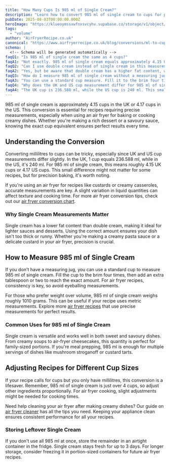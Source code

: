 ```yaml
---
title: "How Many Cups Is 985 ml of Single Cream?"
description: "Learn how to convert 985 ml of single cream to cups for perfect baking and cooking every time. Includes UK and US measurements."
pubDate: 2025-08-03T00:00:00.000Z
heroImage: "https://klueoymssxwfnxsvcyhv.supabase.co/storage/v1/object/public/Shmucket/how-many-cups-is-985-ml-of-single-cream.webp"
tags:
  - "volume"
author: "AirFryerRecipe.co.uk"
canonical: "https://www.airfryerrecipe.co.uk/blog/conversions/ml-to-cups/how-many-cups-is-985-ml-of-single-cream"
schema: |
  <!-- Schema will be generated automatically -->
faqQ1: "Is 985 ml of single cream the same as 4 cups?"
faqA1: "Not exactly. 985 ml of single cream equals approximately 4.15 UK cups or 4.17 US cups. While it's close to 4 cups, the slight difference can matter in precise baking or air fryer recipes where consistency is key."
faqQ2: "Can I use double cream instead of single cream in this measurement?"
faqA2: "Yes, but be aware that double cream has a higher fat content, which can affect the texture of your dish. If substituting, use the same volume (985 ml or ~4.15 cups), but expect a richer, thicker result, especially in air fryer recipes."
faqQ3: "How do I measure 985 ml of single cream without a measuring jug?"
faqA3: "You can use a standard cup measure. Fill it to the brim four times, then add an extra tablespoon or two to reach 985 ml. For accuracy, a kitchen scale set to grams (1010g) is another reliable option."
faqQ4: "Why does the UK and US cup measurement differ for 985 ml of single cream?"
faqA4: "The UK cup is 236.588 ml, while the US cup is 240 ml. This small variance means 985 ml converts to slightly different cup amounts in each system. For most recipes, the difference is negligible, but for precision baking in an air fryer, it's worth noting."
---
```

<p>985 ml of single cream is approximately 4.15 cups in the UK or 4.17 cups in the US. This conversion is essential for recipes requiring precise measurements, especially when using an air fryer for baking or cooking creamy dishes. Whether you're making a rich dessert or a savoury sauce, knowing the exact cup equivalent ensures perfect results every time.</p>  

<h2>Understanding the Conversion</h2>  
<p>Converting millilitres to cups can be tricky, especially since UK and US cup measurements differ slightly. In the UK, 1 cup equals 236.588 ml, while in the US, it's 240 ml. For 985 ml of single cream, this means roughly 4.15 UK cups or 4.17 US cups. This small difference might not matter for some recipes, but for precision baking, it's worth noting.</p>  

<p>If you're using an air fryer for recipes like custards or creamy casseroles, accurate measurements are key. A slight variation in liquid quantities can affect texture and cooking time. For more air fryer conversion tips, check out our <a href=https://www.airfryerrecipe.co.uk/air-fryer-conversion-chart>air fryer conversion chart</a>.</p>  

<h3>Why Single Cream Measurements Matter</h3>  
<p>Single cream has a lower fat content than double cream, making it ideal for lighter sauces and desserts. Using the correct amount ensures your dish isn't too thick or runny. Whether you're making a creamy pasta sauce or a delicate custard in your air fryer, precision is crucial.</p>  

<h2>How to Measure 985 ml of Single Cream</h2>  
<p>If you don't have a measuring jug, you can use a standard cup to measure 985 ml of single cream. Fill the cup to the brim four times, then add an extra tablespoon or two to reach the exact amount. For air fryer recipes, consistency is key, so avoid eyeballing measurements.</p>  

<p>For those who prefer weight over volume, 985 ml of single cream weighs roughly 1010 grams. This can be useful if your recipe uses metric measurements. Explore more <a href=https://www.airfryerrecipe.co.uk/recipes>air fryer recipes</a> that use precise measurements for perfect results.</p>  

<h3>Common Uses for 985 ml of Single Cream</h3>  
<p>Single cream is versatile and works well in both sweet and savoury dishes. From creamy soups to air-fryer cheesecakes, this quantity is perfect for family-sized portions. If you're meal prepping, 985 ml is enough for multiple servings of dishes like mushroom stroganoff or custard tarts.</p>  

<h2>Adjusting Recipes for Different Cup Sizes</h2>  
<p>If your recipe calls for cups but you only have millilitres, this conversion is a lifesaver. Remember, 985 ml of single cream is just over 4 cups, so adjust other ingredients proportionally. For air fryer cooking, slight adjustments might be needed for cooking times.</p>  

<p>Need help cleaning your air fryer after making creamy dishes? Our guide on <a href=https://www.airfryerrecipe.co.uk/air-fryer-cleaner>air fryer cleaner</a> has all the tips you need. Keeping your appliance clean ensures consistent performance for all your recipes.</p>  

<h3>Storing Leftover Single Cream</h3>  
<p>If you don't use all 985 ml at once, store the remainder in an airtight container in the fridge. Single cream stays fresh for up to 3 days. For longer storage, consider freezing it in portion-sized containers for future air fryer recipes.</p>
